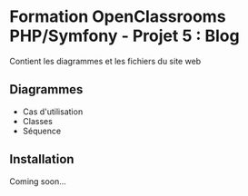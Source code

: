 # Formation OpenClassrooms PHP/Symfony - Projet 5 : Blog

Contient les diagrammes et les fichiers du site web

## Diagrammes

* Cas d'utilisation
* Classes
* Séquence

## Installation

Coming soon...